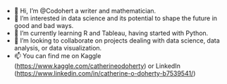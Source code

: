 - 👋 Hi, I’m @Codohert a writer and mathematician.
- 👀 I’m interested in data science and its potential to shape the future in good and bad ways.
- 🌱 I’m currently learning R and Tableau, having started with Python.
- 💞️ I’m looking to collaborate on projects dealing with data science, data analysis, or data visualization.  
- 📫 You can find me on Kaggle (https://www.kaggle.com/catherineodoherty) or LinkedIn (https://www.linkedin.com/in/catherine-o-doherty-b7539541/)

<!---
Codohert/Codohert is a ✨ special ✨ repository because its `README.md` (this file) appears on your GitHub profile.
You can click the Preview link to take a look at your changes.
--->
